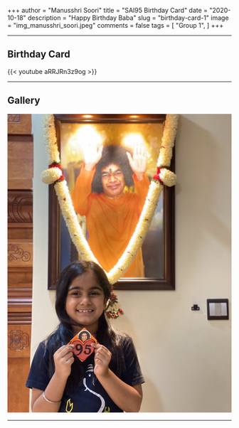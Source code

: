 +++
author = "Manusshri Soori"
title = "SAI95 Birthday Card"
date = "2020-10-18"
description = "Happy Birthday Baba"
slug = "birthday-card-1"
image = "img_manusshri_soori.jpeg"
comments = false
tags = [
    "Group 1",
]
+++

---

## Birthday Card

{{< youtube aRRJRn3z9og >}}

---

## Gallery

![](img_manusshri_soori.jpeg) 

---
